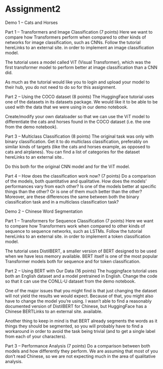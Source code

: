 # Assignment2
Demo 1 – Cats and Horses
 

Part 1 – Transformers and Image Classification (7 points)
Here we want to compare how Transformers perform when compared to other kinds of networks for image classification, such as CNNs. Follow the tutorial hereLinks to an external site. in order to implement an image classification model.

The tutorial uses a model called ViT (Visual Transformer), which was the first transformer model to perform better at image classification than a CNN did.

As much as the tutorial would like you to login and upload your model to their hub, you do not need to do so for this assignment.

 

Part 2 – Using the COCO dataset (8 points)
The HuggingFace tutorial uses one of the datasets in its datasets package. We would like it to be able to be used with the data that we were using in our demo notebook.

Create/modify your own dataloader so that we can use the ViT model to differentiate the cats and horses found in the COCO dataset (i.e. the one from the demo notebook).

 

Part 3 – Multiclass Classification (8 points)
The original task was only with binary classification. Get it to do multiclass classification, preferably on similar kinds of targets (like the cats and horses example, as opposed to cats and airplanes). You can find a list of categories for the dataset hereLinks to an external site..

Do this both for the original CNN model and for the ViT model.

 

Part 4 – How does the classification work now? (7 points)
Do a comparison of the models, both quantitative and qualitative. How does the models’ performances vary from each other? Is one of the models better at specific things than the other? Or is one of them much better than the other? Moreover, are these differences the same between both the binary classification task and in a multiclass classification task?

 

Demo 2 – Chinese Word Segmentation
 

Part 1 – Transformers for Sequence Classification (7 points)
Here we want to compare how Transformers work when compared to other kinds of sequence to sequence networks, such as LSTMs. Follow the tutorial hereLinks to an external site. in order to implement a token classification model.

The tutorial uses DistilBERT, a smaller version of BERT designed to be used when we have less memory available. BERT itself is one of the most popular Transformer models both for sequence and for token classification.

 

Part 2 – Using BERT with Our Data (16 points)
The huggingface tutorial uses both an English dataset and a model pretrained in English. Change the code so that it can use the CONLL-U dataset from the demo notebook.

One of the major issues that you might find is that just changing the dataset will not yield the results we would expect. Because of that, you might also have to change the model you’re using. I wasn’t able to find a reasonably documented version of DistilBERT for Chinese, but HuggingFace has a Chinese BERTLinks to an external site. available.

Another thing to keep in mind is that BERT already segments the words as it things they should be segmented, so you will probably have to find a workaround in order to avoid the task being trivial (and to get a single label from each of your characters).

 

Part 3 – Performance Analysis (7 points)
Do a comparison between both models and how differently they perform. We are assuming that most of you don’t read Chinese, so we are not expecting much in the area of qualitative analysis.
